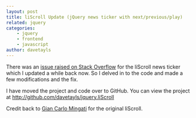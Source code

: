 ```yaml
---
layout: post
title: liScroll Update (jQuery news ticker with next/previous/play)
related: jquery
categories:
    - jquery
    - frontend
    - javascript
author: davetayls
---
```



There was an [issue raised on Stack Overflow](http://stackoverflow.com/questions/5338734/jquery-liscroll-text-width-problem/) for the liScroll news ticker which I updated a while back now. So I delved in to the code and made a few modifications and the fix.

I have moved the project and code over to GitHub. You can view the project at <http://github.com/davetayls/jquery.liScroll>

Credit back to [Gian Carlo Mingati](http://www.gcmingati.net/wordpress/wp-content/lab/jquery/newsticker/jq-liscroll/scrollanimate.html) for the original liScroll.
